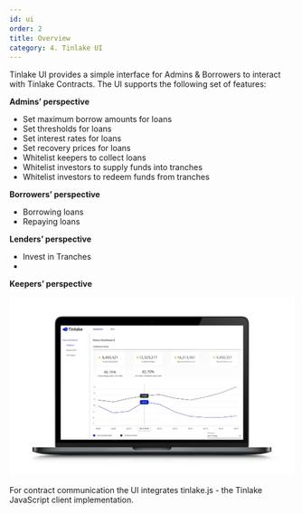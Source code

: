 ```yaml
---
id: ui
order: 2
title: Overview
category: 4. Tinlake UI
---
```


Tinlake UI provides a simple interface for Admins & Borrowers to interact with Tinlake Contracts. The UI supports the following set of features:

**Admins’ perspective**
- Set maximum borrow amounts for loans
- Set thresholds for loans
- Set interest rates for loans
- Set recovery prices for loans
- Whitelist keepers to collect loans
- Whitelist investors to supply funds into tranches
- Whitelist investors to redeem funds from tranches

**Borrowers’ perspective**
- Borrowing loans
- Repaying loans

**Lenders’ perspective**
- Invest in Tranches 
- 

**Keepers’ perspective**

![Tinlake UI](../../../src/images/tinlake/tinlake-ui.png)

For contract communication the UI integrates tinlake.js  - the Tinlake JavaScript client implementation.
